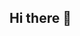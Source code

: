 ## Hi there 👋

<!--
**WendyYehhh/WendyYehhh** is a ✨ _special_ ✨ repository because its `README.md` (this file) appears on your GitHub profile.

Here are some ideas to get you started:

- 🔭 I’m currently working on ...
- 🌱 I’m currently learning ...
- 👯 I’m looking to collaborate on ...
- 🤔 I’m looking for help with ...
- 💬 Ask me about ...
- 📫 How to reach me: ...
- 😄 Pronouns: ...
- ⚡ Fun fact: ...
-->
<!--
![GitHub stats](https://github-readme-stats.vercel.app/api?username=WendyYehhh&show_icons=true)

![Top Langs](https://github-readme-stats.vercel.app/api/top-langs/?username=WendyYehhh&layout=compact)
-->

